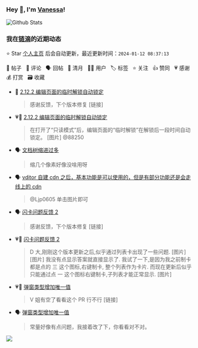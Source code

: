 ### Hey 👋, I'm [Vanessa](http://vanessa.b3log.org/)!

![Github Stats](https://github-readme-stats.vercel.app/api?username=Vanessa219&show_icons=true)

<!--events start -->

### 我在[链滴](https://ld246.com)的近期动态

⭐️ Star [个人主页](https://github.com/Vanessa219/Vanessa219) 后会自动更新，最近更新时间：`2024-01-12 08:37:13`

📝 帖子 &nbsp; 💬 评论 &nbsp; 🗣 回帖 &nbsp; 🌙 清月 &nbsp; 👨‍💻 用户 &nbsp; 🏷️ 标签 &nbsp; ⭐️ 关注 &nbsp; 👍 赞同 &nbsp; 💗 感谢 &nbsp; 💰 打赏 &nbsp; 🗃 收藏

* 💬 [2.12.2 编辑页面的临时解锁自动锁定](https://ld246.com/article/1704960684550/comment/1704983887138#comments)

  > 感谢反馈，下个版本修复 [链接]
* 💗📝 [2.12.2 编辑页面的临时解锁自动锁定](https://ld246.com/article/1704960684550)

  > 在打开了“只读模式”后，编辑页面的“临时解锁”在解锁后一段时间自动锁定。 [图片] @88250
* 🗣 [文档树缩进过多](https://ld246.com/article/1704929741122/comment/1704945344046#comments)

  > 缩几个像素好像没啥用呀
* 🗣 [vditor 自建 cdn 之后，基本功能是可以使用的，但是有部分功能还是会走线上的 cdn](https://ld246.com/article/1702980134143/comment/1704186430900#comments)

  > @Ljp0605 单击图片即可
* 🗣 [闪卡问题反馈 2](https://ld246.com/article/1704801566715/comment/1704903083299#comments)

  > 感谢反馈，下个版本修复 [链接]
* 💗💬 [闪卡问题反馈 2](https://ld246.com/article/1704801566715/comment/1704903083299#comments)

  > D 大,刚刚这个版本更新之后,似乎通过列表卡出现了一些问题. [图片] [图片] 我没有点显示答案就直接显示了. 我试了一下,是因为我之前制卡都是点的 三 这个图标,右键制卡, 整个列表作为卡片. 而现在更新后似乎只能通过点 一 这个图标右键制卡,子列表才能正常显示. [图片]
* 💗💬 [弹窗类型增加唯一值](https://ld246.com/article/1704723984245/comment/1704881665474#comments)

  > V 姐有空了看看这个 PR 行不行 [链接]
* 🗣 [弹窗类型增加唯一值](https://ld246.com/article/1704723984245/comment/1704881665474#comments)

  > 常量好像有点问题，我接着改了下，你看看对不对。


<!--events end -->

<a title="Hits" target="_blank" href="https://github.com/Vanessa219/Vanessa219"><img src="https://hits.b3log.org/Vanessa219/Vanessa219.svg"></a>
